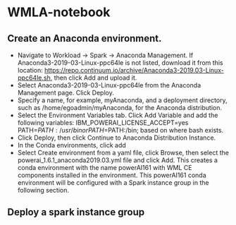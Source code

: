 # WMLA-notebook

## Create an Anaconda environment.

   * Navigate to Workload -> Spark -> Anaconda Management. If Anaconda3-2019-03-Linux-ppc64le is not listed, download it from this location: https://repo.continuum.io/archive/Anaconda3-2019.03-Linux-ppc64le.sh, then click Add and upload it.
   * Select Anaconda3-2019-03-Linux-ppc64le from the Anaconda Management page. Click Deploy.
   * Specify a name, for example, myAnaconda, and a deployment directory, such as /home/egoadmin/myAnaconda, for the Anaconda distribution.
   * Select the Environment Variables tab. Click Add Variable and add the following variables:
    IBM_POWERAI_LICENSE_ACCEPT=yes
    PATH=$PATH:/usr/bin or PATH=$PATH:/bin; based on where bash exists.
   * Click Deploy, then click Continue to Anaconda Distribution Instance.
   * In the Conda environments, click add
   * Select Create environment from a yaml file, click Browse, then select the powerai_1.6.1_anaconda2019.03.yml file and click Add.
   This creates a conda environment with the name powerAI161 with WML CE components installed in the environment. This powerAI161 conda environment will be configured with a Spark instance group in the following section.
   
## Deploy a spark instance group

